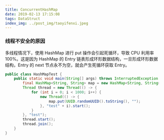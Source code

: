 ```yaml
---
title: ConcurrentHashMap
date: 2019-02-13 17:15:08
tags: DataStruct
index_img: ../post_img/taoyifenxi.jpeg
---
```




### 线程不安全的原因

多线程情况下，使用 HashMap 进行 put 操作会引起死循环，导致 CPU 利用率 100%。这是因为 HashMap 的 Entry 链表形成环形数据结构，一旦形成环形数据结构，Entry 的 next 节点永不为空，就会产生死循环获取 Entry。

```java
public class HashMapTest {
    public static void main(String[] args) throws InterruptedException {
        final HashMap<String, String> map = new HashMap<String, String>(2);
        Thread thread = new Thread(() -> {
            for (int i = 0; i < 1000; i++) {
                new Thread(() -> {
                    map.put(UUID.randomUUID().toString(), "");
                }, "test" + i).start();
            }
        }, "test");
        thread.start();
        thread.join();
    }
}
